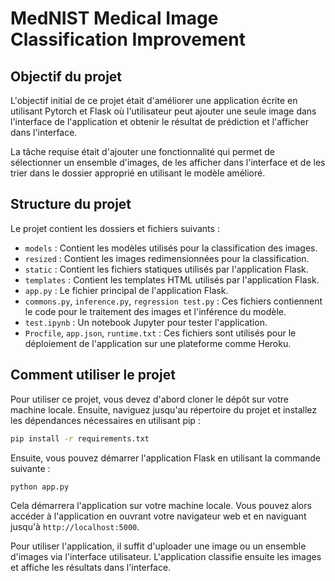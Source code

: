 # MedNIST Medical Image Classification Improvement

## Objectif du projet

L'objectif initial de ce projet était d'améliorer une application écrite en utilisant Pytorch et Flask où l'utilisateur peut ajouter une seule image dans l'interface de l'application et obtenir le résultat de prédiction et l'afficher dans l'interface.

La tâche requise était d'ajouter une fonctionnalité qui permet de sélectionner un ensemble d'images, de les afficher dans l'interface et de les trier dans le dossier approprié en utilisant le modèle amélioré.

## Structure du projet

Le projet contient les dossiers et fichiers suivants :

- `models` : Contient les modèles utilisés pour la classification des images.
- `resized` : Contient les images redimensionnées pour la classification.
- `static` : Contient les fichiers statiques utilisés par l'application Flask.
- `templates` : Contient les templates HTML utilisés par l'application Flask.
- `app.py` : Le fichier principal de l'application Flask.
- `commons.py`, `inference.py`, `regression test.py` : Ces fichiers contiennent le code pour le traitement des images et l'inférence du modèle.
- `test.ipynb` : Un notebook Jupyter pour tester l'application.
- `Procfile`, `app.json`, `runtime.txt` : Ces fichiers sont utilisés pour le déploiement de l'application sur une plateforme comme Heroku.

## Comment utiliser le projet

Pour utiliser ce projet, vous devez d'abord cloner le dépôt sur votre machine locale. Ensuite, naviguez jusqu'au répertoire du projet et installez les dépendances nécessaires en utilisant pip :

```bash
pip install -r requirements.txt
```

Ensuite, vous pouvez démarrer l'application Flask en utilisant la commande suivante :

```bash
python app.py
```

Cela démarrera l'application sur votre machine locale. Vous pouvez alors accéder à l'application en ouvrant votre navigateur web et en naviguant jusqu'à `http://localhost:5000`.

Pour utiliser l'application, il suffit d'uploader une image ou un ensemble d'images via l'interface utilisateur. L'application classifie ensuite les images et affiche les résultats dans l'interface.
